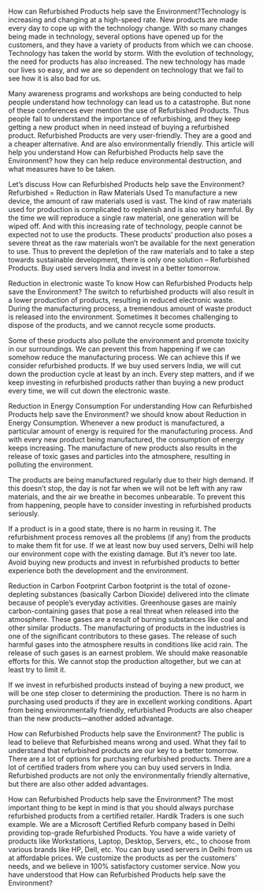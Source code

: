 How can Refurbished Products help save the Environment?Technology is increasing and changing at a high-speed rate. New products are made every day to cope up with the technology change.  With so many changes being made in technology, several options have opened up for the customers, and they have a variety of products from which we can choose. Technology has taken the world by storm. With the evolution of technology, the need for products has also increased. The new technology has made our lives so easy, and we are so dependent on technology that we fail to see how it is also bad for us.

Many awareness programs and workshops are being conducted to help people understand how technology can lead us to a catastrophe. But none of these conferences ever mention the use of Refurbished Products. Thus people fail to understand the importance of refurbishing, and they keep getting a new product when in need instead of buying a refurbished product. Refurbished Products are very user-friendly. They are a good and a cheaper alternative. And are also environmentally friendly. This article will help you understand How can Refurbished Products help save the Environment? how they can help reduce environmental destruction, and what measures have to be taken.

Let’s discuss How can Refurbished Products help save the Environment?
Refurbished = Reduction in Raw Materials Used
To manufacture a new device, the amount of raw materials used is vast. The kind of raw materials used for production is complicated to replenish and is also very harmful. By the time we will reproduce a single raw material, one generation will be wiped off. And with this increasing rate of technology, people cannot be expected not to use the products. These products’ production also poses a severe threat as the raw materials won’t be available for the next generation to use. Thus to prevent the depletion of the raw materials and to take a step towards sustainable development, there is only one solution – Refurbished Products. Buy used servers India and invest in a better tomorrow. 

Reduction in electronic waste
To know How can Refurbished Products help save the Environment? The switch to refurbished products will also result in a lower production of products, resulting in reduced electronic waste. During the manufacturing process, a tremendous amount of waste product is released into the environment. Sometimes it becomes challenging to dispose of the products, and we cannot recycle some products.

Some of these products also pollute the environment and promote toxicity in our surroundings. We can prevent this from happening if we can somehow reduce the manufacturing process. We can achieve this if we consider refurbished products. If we buy used servers India, we will cut down the production cycle at least by an inch. Every step matters, and if we keep investing in refurbished products rather than buying a new product every time, we will cut down the electronic waste.

Reduction in Energy Consumption
For understanding How can Refurbished Products help save the Environment? we should know about Reduction in Energy Consumption. Whenever a new product is manufactured, a particular amount of energy is required for the manufacturing process. And with every new product being manufactured, the consumption of energy keeps increasing. The manufacture of new products also results in the release of toxic gases and particles into the atmosphere, resulting in polluting the environment.

The products are being manufactured regularly due to their high demand. If this doesn’t stop, the day is not far when we will not be left with any raw materials, and the air we breathe in becomes unbearable. To prevent this from happening, people have to consider investing in refurbished products seriously.

If a product is in a good state, there is no harm in reusing it. The refurbishment process removes all the problems (if any) from the products to make them fit for use. If we at least now buy used servers, Delhi will help our environment cope with the existing damage. But it’s never too late. Avoid buying new products and invest in refurbished products to better experience both the development and the environment.

Reduction in Carbon Footprint
Carbon footprint is the total of ozone-depleting substances (basically Carbon Dioxide) delivered into the climate because of people’s everyday activities. Greenhouse gases are mainly carbon-containing gases that pose a real threat when released into the atmosphere. These gases are a result of burning substances like coal and other similar products. The manufacturing of products in the industries is one of the significant contributors to these gases. The release of such harmful gases into the atmosphere results in conditions like acid rain. The release of such gases is an earnest problem. We should make reasonable efforts for this. We cannot stop the production altogether, but we can at least try to limit it.

If we invest in refurbished products instead of buying a new product, we will be one step closer to determining the production. There is no harm in purchasing used products if they are in excellent working conditions. Apart from being environmentally friendly, refurbished Products are also cheaper than the new products—another added advantage.

How can Refurbished Products help save the Environment? The public is lead to believe that Refurbished means wrong and used. What they fail to understand that refurbished products are our key to a better tomorrow. There are a lot of options for purchasing refurbished products. There are a lot of certified traders from where you can buy used servers in India. Refurbished products are not only the environmentally friendly alternative, but there are also other added advantages.

How can Refurbished Products help save the Environment? The most important thing to be kept in mind is that you should always purchase refurbished products from a certified retailer. Hardik Traders is one such example. We are a Microsoft Certified Refurb company based in Delhi providing top-grade Refurbished Products. You have a wide variety of products like Workstations, Laptop, Desktop, Servers, etc., to choose from various brands like HP, Dell, etc. You can buy used servers in Delhi from us at affordable prices. We customize the products as per the customers’ needs, and we believe in 100% satisfactory customer service. Now you have understood that How can Refurbished Products help save the Environment?
